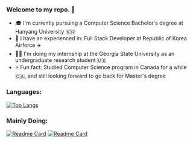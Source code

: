 ### Welcome to my repo. 👋

- 🎓  I'm currently pursuing a Computer Science Bachelor's degree at Hanyang University 🇰🇷
- 🏢  I have an experienced in: Full Stack Developer at Republic of Korea Airforce ✈️
- 👨‍💻  I'm doing my internship at the Georgia State University as an undergraduate research student 🇺🇸
- ⚡ Fun fact: Studied Computer Science program in Canada for a while 🇨🇦, and still looking forward to go back for Master's degree

### Languages:
[![Top Langs](https://github-readme-stats.vercel.app/api/top-langs/?username=pithecuse527&layout=compact&theme=dark&hide=Jupyter%20Notebook)](https://github.com/pithecuse527/github-readme-stats)

### Mainly Doing:

[![Readme Card](https://github-readme-stats.vercel.app/api/pin/?username=welikeheon&repo=little-by-little&theme=github_dark)](https://github.com/welikeheon/little-by-little)
[![Readme Card](https://github-readme-stats.vercel.app/api/pin/?username=pithecuse527&repo=Cracking-Coding-Interview&theme=github_dark)](https://github.com/pithecuse527/Cracking-Coding-Interview)
